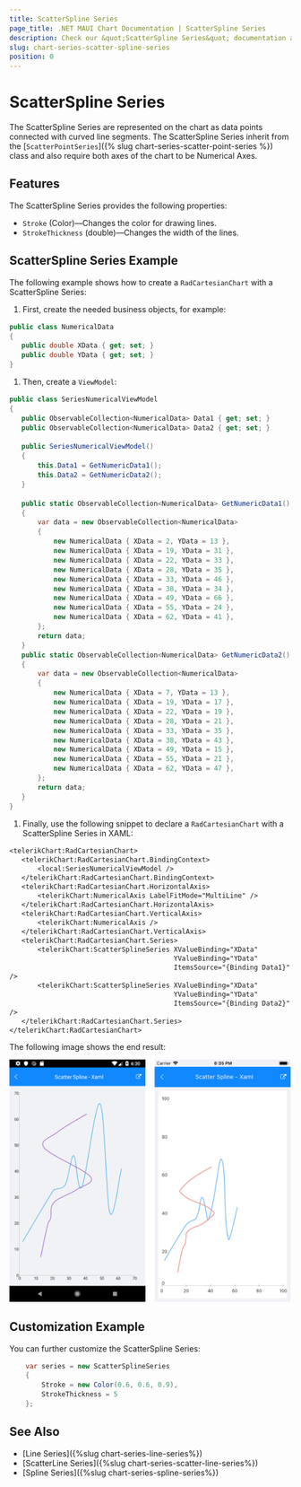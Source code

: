 ```yaml
---
title: ScatterSpline Series
page_title: .NET MAUI Chart Documentation | ScatterSpline Series
description: Check our &quot;ScatterSpline Series&quot; documentation article for Telerik Chart for .NET MAUI
slug: chart-series-scatter-spline-series
position: 0
---
```


# ScatterSpline Series

The ScatterSpline Series are represented on the chart as data points connected with curved line segments. The ScatterSpline Series inherit from the [`ScatterPointSeries`]({% slug chart-series-scatter-point-series %}) class and also require both axes of the chart to be Numerical Axes.

## Features

The ScatterSpline Series provides the following properties:

- `Stroke` (Color)&mdash;Changes the color for drawing lines.
- `StrokeThickness` (double)&mdash;Changes the width of the lines.

## ScatterSpline Series Example

The following example shows how to create a `RadCartesianChart` with a ScatterSpline Series:

1. First, create the needed business objects, for example:

 ```C#
public class NumericalData
{
    public double XData { get; set; }
    public double YData { get; set; }
}
 ```

1. Then, create a `ViewModel`:

 ```C#
public class SeriesNumericalViewModel
{
    public ObservableCollection<NumericalData> Data1 { get; set; }
    public ObservableCollection<NumericalData> Data2 { get; set; }

    public SeriesNumericalViewModel()
    {
        this.Data1 = GetNumericData1();
        this.Data2 = GetNumericData2();
    }

    public static ObservableCollection<NumericalData> GetNumericData1()
    {
        var data = new ObservableCollection<NumericalData>
        {
            new NumericalData { XData = 2, YData = 13 },
            new NumericalData { XData = 19, YData = 31 },
            new NumericalData { XData = 22, YData = 33 },
            new NumericalData { XData = 28, YData = 35 },
            new NumericalData { XData = 33, YData = 46 },
            new NumericalData { XData = 38, YData = 34 },
            new NumericalData { XData = 49, YData = 66 },
            new NumericalData { XData = 55, YData = 24 },
            new NumericalData { XData = 62, YData = 41 },
        };
        return data;
    }
    public static ObservableCollection<NumericalData> GetNumericData2()
    {
        var data = new ObservableCollection<NumericalData>
        {
            new NumericalData { XData = 7, YData = 13 },
            new NumericalData { XData = 19, YData = 17 },
            new NumericalData { XData = 22, YData = 19 },
            new NumericalData { XData = 28, YData = 21 },
            new NumericalData { XData = 33, YData = 35 },
            new NumericalData { XData = 38, YData = 43 },
            new NumericalData { XData = 49, YData = 15 },
            new NumericalData { XData = 55, YData = 21 },
            new NumericalData { XData = 62, YData = 47 },
        };
        return data;
    }
}
 ```

1. Finally, use the following snippet to declare a `RadCartesianChart` with a ScatterSpline Series in XAML:

 ```XAML
<telerikChart:RadCartesianChart>
    <telerikChart:RadCartesianChart.BindingContext>
        <local:SeriesNumericalViewModel />
    </telerikChart:RadCartesianChart.BindingContext>
    <telerikChart:RadCartesianChart.HorizontalAxis>
        <telerikChart:NumericalAxis LabelFitMode="MultiLine" />
    </telerikChart:RadCartesianChart.HorizontalAxis>
    <telerikChart:RadCartesianChart.VerticalAxis>
        <telerikChart:NumericalAxis />
    </telerikChart:RadCartesianChart.VerticalAxis>
    <telerikChart:RadCartesianChart.Series>
        <telerikChart:ScatterSplineSeries XValueBinding="XData"
                                          YValueBinding="YData"
                                          ItemsSource="{Binding Data1}" />
        <telerikChart:ScatterSplineSeries XValueBinding="XData"
                                          YValueBinding="YData"
                                          ItemsSource="{Binding Data2}" />
    </telerikChart:RadCartesianChart.Series>
</telerikChart:RadCartesianChart>
 ```


The following image shows the end result:

![Basic ScatterSplineSeries](images/cartesian-scatter-spline-series-basic-example.png)

## Customization Example

You can further customize the ScatterSpline Series:

```C#
	var series = new ScatterSplineSeries
	{
		Stroke = new Color(0.6, 0.6, 0.9),
		StrokeThickness = 5
	};
```

## See Also

- [Line Series]({%slug chart-series-line-series%})
- [ScatterLine Series]({%slug chart-series-scatter-line-series%})
- [Spline Series]({%slug chart-series-spline-series%})
